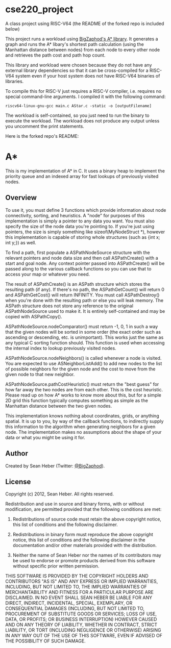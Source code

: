 # cse220_project
A class project using RISC-V64 (the README of the forked repo is included below)

This project runs a workload using [BigZaphod's A* library](https://github.com/BigZaphod/AStar). It generates a graph and runs
the A* libary's shortest path calculation (using the Manhattan distance between nodes) from each node to every other node and
retrieves the path cost and path hop count. 

This library and workload were chosen because they do not have any external library dependencies so that it can be cross-compiled
for a RISC-V64 system even if your host system does not have RISC-V64 binaries of libraries. 

To compile this for RISC-V just requires a RISC-V compiler, i.e. requires no special command-line arguments. I compiled it with
the following command:

`riscv64-linux-gnu-gcc main.c AStar.c -static -o [outputFilename]`

The workload is self-contained, so you just need to run the binary to execute the workload. The workload does not produce any
output unless you uncomment the print statements. 




Here is the forked repo's README:
# A*

This is my implementation of A* in C. It uses a binary heap to implement the priority queue and an indexed array for fast lookups of previously visited nodes.

## Overview

To use it, you must define 3 functions which provide information about node connectivity, sorting, and heuristics. A "node" for purposes of this implementation is simply a pointer to any data you want. You must also specify the size of the node data you're pointing to. If you're just using pointers, the size is simply something like sizeof(MyNodeStruct *), however this implementation is capable of storing whole structures (such as {int x; int y;}) as well.

To find a path, first populate a ASPathNodeSource structure with the relevant pointers and node data size and then call ASPathCreate() with a start and goal node. Any context pointer passed into ASPathCreate() will be passed along to the various callback functions so you can use that to access your map or whatever you need.

The result of ASPathCreate() is an ASPath structure which stores the resulting path (if any). If there's no path, the ASPathGetCount() will return 0 and ASPathGetCost() will return INFINITY. You must call ASPathDestroy() when you're done with the resulting path or else you will leak memory. The ASPath structure does not store any reference to the original ASPathNodeSource used to make it. It is entirely self-contained and may be copied with ASPathCopy().

ASPathNodeSource.nodeComparator() must return -1, 0, 1 in such a way that the given nodes will be sorted in some order (the exact order such as ascending or descending, etc. is unimportant). This works just the same as any typical C sorting function should. This function is used when accessing the internal index to lookup previously visited nodes.

ASPathNodeSource.nodeNeighbors() is called whenever a node is visited. You are expected to use ASNeighborListAdd() to add new nodes to the list of possible neighbors for the given node and the cost to move from the given node to that new neighbor.

ASPathNodeSource.pathCostHeuristic() must return the "best guess" for how far away the two nodes are from each other. This is the cost heuristic. Please read up on how A* works to know more about this, but for a simple 2D grid this function typically computes something as simple as the Manhattan distance between the two given nodes.

This implementation knows nothing about coordinates, grids, or anything spatial. It is up to you, by way of the callback functions, to indirectly supply this information to the algorithm when generating neighbors for a given node. The implementation makes no assumptions about the shape of your data or what you might be using it for.

## Author

Created by Sean Heber (Twitter: [@BigZaphod](http://twitter.com/BigZaphod/)).

## License

Copyright (c) 2012, Sean Heber. All rights reserved.

Redistribution and use in source and binary forms, with or without
modification, are permitted provided that the following conditions are met:

1. Redistributions of source code must retain the above copyright
   notice, this list of conditions and the following disclaimer.

2. Redistributions in binary form must reproduce the above copyright notice,
   this list of conditions and the following disclaimer in the documentation
   and/or other materials provided with the distribution.
 
3. Neither the name of Sean Heber nor the names of its contributors may
   be used to endorse or promote products derived from this software without
   specific prior written permission.

THIS SOFTWARE IS PROVIDED BY THE COPYRIGHT HOLDERS AND CONTRIBUTORS "AS IS" AND
ANY EXPRESS OR IMPLIED WARRANTIES, INCLUDING, BUT NOT LIMITED TO, THE IMPLIED
WARRANTIES OF MERCHANTABILITY AND FITNESS FOR A PARTICULAR PURPOSE ARE
DISCLAIMED. IN NO EVENT SHALL SEAN HEBER BE LIABLE FOR ANY DIRECT,
INDIRECT, INCIDENTAL, SPECIAL, EXEMPLARY, OR CONSEQUENTIAL DAMAGES (INCLUDING,
BUT NOT LIMITED TO, PROCUREMENT OF SUBSTITUTE GOODS OR SERVICES; LOSS OF USE,
DATA, OR PROFITS; OR BUSINESS INTERRUPTION) HOWEVER CAUSED AND ON ANY THEORY OF
LIABILITY, WHETHER IN CONTRACT, STRICT LIABILITY, OR TORT (INCLUDING NEGLIGENCE
OR OTHERWISE) ARISING IN ANY WAY OUT OF THE USE OF THIS SOFTWARE, EVEN IF
ADVISED OF THE POSSIBILITY OF SUCH DAMAGE.


